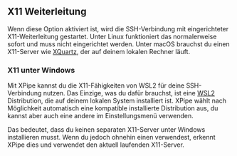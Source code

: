 ## X11 Weiterleitung

Wenn diese Option aktiviert ist, wird die SSH-Verbindung mit eingerichteter X11-Weiterleitung gestartet. Unter Linux funktioniert das normalerweise sofort und muss nicht eingerichtet werden. Unter macOS brauchst du einen X11-Server wie [XQuartz](https://www.xquartz.org/), der auf deinem lokalen Rechner läuft.

### X11 unter Windows

Mit XPipe kannst du die X11-Fähigkeiten von WSL2 für deine SSH-Verbindung nutzen. Das Einzige, was du dafür brauchst, ist eine [WSL2](https://learn.microsoft.com/en-us/windows/wsl/install) Distribution, die auf deinem lokalen System installiert ist. XPipe wählt nach Möglichkeit automatisch eine kompatible installierte Distribution aus, du kannst aber auch eine andere im Einstellungsmenü verwenden.

Das bedeutet, dass du keinen separaten X11-Server unter Windows installieren musst. Wenn du jedoch ohnehin einen verwendest, erkennt XPipe dies und verwendet den aktuell laufenden X11-Server.
